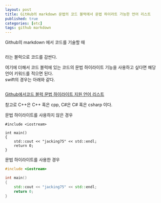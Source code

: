 ```yaml
---
layout: post
title: GitHub의 markdown 문법의 코드 블럭에서 문법 하이라트 가능한 언어 리스트
published: true
categories: [etc]
tags: github markdown
---
```

Github의 markdown 에서 코드를 기술할 때  
```
```  
라는 블럭으로 코드를 감싼다.  
  
여기에 더해서 코드 블럭에 있는 코드의 문법 하이라이트 기능을 사용하고 싶다면 해당 언어 키워드를 적으면 된다.  
swift의 경우는 아래와 같다.  
```Swift
```  
  
[Github에서코드 블럭 문법 하이라이트 지원 언어 리스트 ](https://github.com/github/linguist/blob/master/lib/linguist/languages.yml)  
  
참고로 C++은 C++ 혹은 cpp, C#은 C# 혹은 csharp 이다.  
  
문법 하이라이트를 사용하지 않은 경우    
```
#include <iostream>

int main()
{
	std::cout << "jacking75" << std::endl;
	return 0;
}
``` 
  
문법 하이라이트를 사용한 경우    
```C++
#include <iostream>

int main()
{
	std::cout << "jacking75" << std::endl;
	return 0;
}
```
